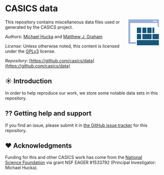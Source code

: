 CASICS data
===============

<img align="right" src=".graphics/casics-logo-small.png">

This repository contains miscellaneous data files used or generated by the CASICS project.

*Authors*:      [Michael Hucka](http://github.com/mhucka) and [Matthew J. Graham](https://github.com/doccosmos)

*License*:      Unless otherwise noted, this content is licensed under the [GPLv3](https://www.gnu.org/licenses/gpl-3.0.en.html) license.

*Repository*:   [https://github.com/casics/data](https://github.com/casics/data)

☀ Introduction
-----------------------------

In order to help reproduce our work, we store some notable data sets in this repository.

⁇ Getting help and support
--------------------------

If you find an issue, please submit it in [the GitHub issue tracker](https://github.com/casics/data/issues) for this repository.

❤️ Acknowledgments
------------------

Funding for this and other CASICS work has come from the [National Science Foundation](https://nsf.gov) via grant NSF EAGER #1533792 (Principal Investigator: Michael Hucka).
